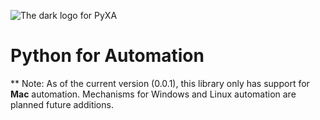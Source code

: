 ![The dark logo for PyXA](./assets/PyXALogoTransparent.png)
# Python for Automation
** Note: As of the current version (0.0.1), this library only has support for **Mac** automation. Mechanisms for Windows and Linux automation are planned future additions. 

